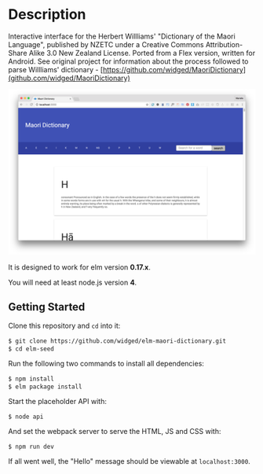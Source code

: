 # Description

Interactive interface for the Herbert Willliams' "Dictionary of the Maori Language", published by NZETC under a Creative Commons Attribution-Share Alike 3.0 New Zealand License. Ported from a Flex version, written for Android. See original project for information about the process followed to parse Willliams' dictionary - [https://github.com/widged/MaoriDictionary](github.com/widged/MaoriDictionary)

![preview](https://raw.githubusercontent.com/widged/elm-maori-dictionary/gh-pages/preview.png "Preview")

It is designed to work for elm version **0.17.x**.

You will need at least node.js version **4**.


## Getting Started

Clone this repository and `cd` into it:

```
$ git clone https://github.com/widged/elm-maori-dictionary.git
$ cd elm-seed
```

Run the following two commands to install all dependencies:

```
$ npm install
$ elm package install
```

Start the placeholder API with:

```
$ node api
```

And set the webpack server to serve the HTML, JS and CSS with:

```
$ npm run dev
```

If all went well, the "Hello" message should be viewable at `localhost:3000`.
